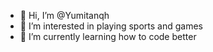 - 👋 Hi, I’m @Yumitanqh
- 👀 I’m interested in playing sports and games
- 🌱 I’m currently learning how to code better

<!---
Yumitanqh/Yumitanqh is a ✨ special ✨ repository because its `README.md` (this file) appears on your GitHub profile.
You can click the Preview link to take a look at your changes.
--->
